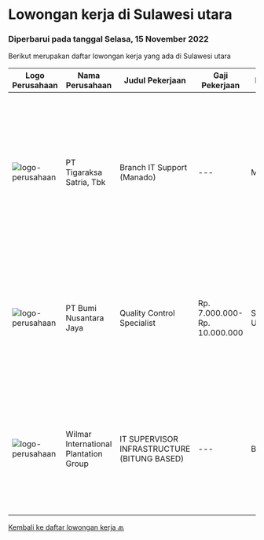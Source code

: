 
  # Lowongan kerja di Sulawesi utara

  ### Diperbarui pada tanggal Selasa, 15 November 2022

  Berikut merupakan daftar lowongan kerja yang ada di Sulawesi utara

  |Logo Perusahaan | Nama Perusahaan | Judul Pekerjaan | Gaji Pekerjaan | Lokasi | Deskripsi | Tanggal diunggah | Pranala |
  | -------------- | --------------- | --------------- | --------- | --------- | -------------- | ------- | ----------- |
  |![logo-perusahaan](https://image-service-cdn.seek.com.au/4a83e31f59a96a5d20b7396be5f103beb6c2f4da/ee4dce1061f3f616224767ad58cb2fc751b8d2dc)|PT Tigaraksa Satria, Tbk|Branch IT Support (Manado)|---|Manado|Kualifikasi: Minimal S1 jurusan Teknik Informatika Usia Maksimal 30 tahun Pengalaman minimal 1 tahun di Technical Support Komunikatif Menguasai sistem...|Jumat, 21 Oktober 2022|https://www.jobstreet.co.id/id/job/branch-it-support-manado-4076887?token=0~050df238-7a00-4146-9ba1-45a3efd8d787&sectionRank=1&jobId=jobstreet-id-job-4076887|
|![logo-perusahaan](https://image-service-cdn.seek.com.au/2fde1b85c025c4bd9cc2aeadfe1d6ab1ed6e4f77/ee4dce1061f3f616224767ad58cb2fc751b8d2dc)|PT Bumi Nusantara Jaya|Quality Control Specialist|Rp. 7.000.000-Rp. 10.000.000|Sulawesi Utara|Kualifikasi: Memiliki pengalaman sebagai QC di Industri Ikan Tuna/Frozen Food/Fishery minimal 4 tahun Mengetahui kualitas ikan yang baik dan benar...|Kamis, 20 Oktober 2022|https://www.jobstreet.co.id/id/job/quality-control-specialist-4074947?token=0~050df238-7a00-4146-9ba1-45a3efd8d787&sectionRank=2&jobId=jobstreet-id-job-4074947|
|![logo-perusahaan](https://image-service-cdn.seek.com.au/5683be4817b674e99653d054bb367590069452e8/ee4dce1061f3f616224767ad58cb2fc751b8d2dc)|Wilmar International Plantation Group|IT SUPERVISOR INFRASTRUCTURE (BITUNG BASED)|---|Bitung|Actively monitors and analyzes user requests, evaluates and applies solutions. Troubleshoots any IT technical issues and resolves in a courteous,...|Senin, 14 November 2022|https://www.jobstreet.co.id/id/job/it-supervisor-infrastructure-bitung-based-1033760069?token=0~050df238-7a00-4146-9ba1-45a3efd8d787&sectionRank=3&jobId=jobstreet-id-job-1033760069|


  [Kembali ke daftar lowongan kerja 🔙](../README.md#daftar-lowongan-kerja)
  